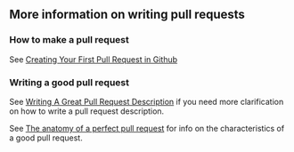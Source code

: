 ## More information on writing pull requests

### How to make a pull request

See [Creating Your First Pull Request in Github](https://scotch.io/tutorials/creating-your-first-pull-request-in-github) 


### Writing a good pull request 

See [Writing A Great Pull Request Description](https://www.pullrequest.com/blog/writing-a-great-pull-request-description/) if you need more clarification on how to write a pull request description.

See [The anatomy of a perfect pull request](https://medium.com/@hugooodias/the-anatomy-of-a-perfect-pull-request-567382bb6067) for info on the characteristics of a good pull request.

